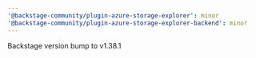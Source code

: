 ```yaml
---
'@backstage-community/plugin-azure-storage-explorer': minor
'@backstage-community/plugin-azure-storage-explorer-backend': minor
---
```


Backstage version bump to v1.38.1
